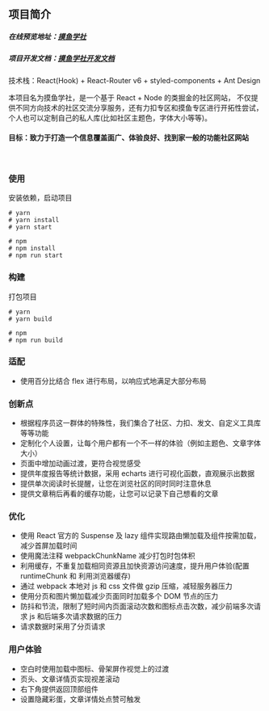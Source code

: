 ## 项目简介
##### 在线预览地址：[摸鱼学社](http://loaf.zhangjiancong.top)
##### 项目开发文档：[摸鱼学社开发文档](https://lhcgmmdf97.feishu.cn/docs/doccnYqYVMI4JMLmANnXKGCwdKe)

技术栈：React(Hook) + React-Router v6 + styled-components + Ant Design <br />

本项目名为摸鱼学社，是一个基于 React + Node 的类掘金的社区网站，
不仅提供不同方向技术的社区交流分享服务，还有力扣专区和摸鱼专区进行开拓性尝试，
个人也可以定制自己的私人库(比如社区主题色，字体大小等等)。

#### 目标：致力于打造一个信息覆盖面广、体验良好、找到家一般的功能社区网站

<br />

### 使用

安装依赖，启动项目

```
# yarn
# yarn install
# yarn start

# npm
# npm install
# npm run start
```

### 构建

打包项目

```
# yarn
# yarn build

# npm
# npm run build
```

### 适配

- 使用百分比结合 flex 进行布局，以响应式地满足大部分布局

### 创新点

- 根据程序员这一群体的特殊性，我们集合了社区、力扣、发文、自定义工具库等等功能
- 定制化个人设置，让每个用户都有一个不一样的体验（例如主题色、文章字体大小）
- 页面中增加动画过渡，更符合视觉感受
- 提供年度报告等统计数据，采用 echarts 进行可视化函数，直观展示出数据
- 提供单次阅读时长提醒，让您在浏览社区的同时同时注意休息
- 提供文章稍后再看的缓存功能，让您可以记录下自己想看的文章

### 优化

- 使用 React 官方的 Suspense 及 lazy 组件实现路由懒加载及组件按需加载，减少首屏加载时间
- 使用魔法注释 webpackChunkName 减少打包时包体积
- 利用缓存，不重复加载相同资源且加快资源访问速度，提升用户体验(配置 runtimeChunk 和 利用浏览器缓存)
- 通过 webpack 本地对 js 和 css 文件做 gzip 压缩，减轻服务器压力
- 使用分页和图片懒加载减少页面同时加载多个 DOM 节点的压力
- 防抖和节流，限制了短时间内页面滚动次数和图标点击次数，减少前端多次请求 js 和后端多次请求数据的压力
- 请求数据时采用了分页请求

### 用户体验

- 空白时使用加载中图标、骨架屏作视觉上的过渡
- 页头、文章详情页实现视差滚动
- 右下角提供返回顶部组件
- 设置隐藏彩蛋，文章详情处点赞可触发
